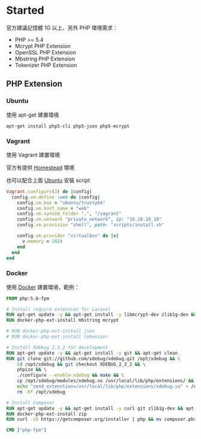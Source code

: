 # Started

官方建議記憶體 1G 以上，另外 PHP 環境需求：

* PHP >= 5.4
* Mcrypt PHP Extension
* OpenSSL PHP Extension
* Mbstring PHP Extension
* Tokenizer PHP Extension

## PHP Extension

### Ubuntu

使用 apt-get 建置環境

    apt-get install php5-cli php5-json php5-mcrypt

### Vagrant

使用 Vagrant 建置環境

官方有提供 [Homestead](http://laravel.tw/docs/5.0/homestead) 環境

也可以配合上面 [Ubuntu](#Ubuntu) 安裝 script

```ruby
Vagrant.configure(2) do |config|
  config.vm.define :web do |config|
    config.vm.box = "ubuntu/trusty64"
    config.vm.host_name = "web"
    config.vm.synced_folder ".", "/vagrant"
    config.vm.network "private_network", ip: "10.10.10.10"
    config.vm.provision "shell", path: "scripts/install.sh"

    config.vm.provider "virtualbox" do |v|
      v.memory = 1024
    end
  end
end
```

### Docker

使用 [Docker](/docker) 建置環境，範例：

```dockerfile
FROM php:5.6-fpm

# Install require extension for Laravel
RUN apt-get update -y && apt-get install -y libmcrypt-dev zlib1g-dev && apt-get clean
RUN docker-php-ext-install mbstring mcrypt

# RUN docker-php-ext-install json
# RUN docker-php-ext-install tokenizer

# Install Xdebug 2.3.2 for development
RUN apt-get update -y && apt-get install -y git && apt-get clean
RUN git clone git://github.com/xdebug/xdebug.git /opt/xdebug && \
    cd /opt/xdebug && git checkout XDEBUG_2_3_2 && \
    phpize && \
    ./configure --enable-xdebug && make && \
    cp /opt/xdebug/modules/xdebug.so /usr/local/lib/php/extensions/ && \
    echo "zend_extenstion=/usr/local/lib/php/extensions/xdebug.so" > /usr/local/etc/php/conf.d/ext-xdebug.ini && \
    rm -Rf /opt/xdebug

# Install Composer
RUN apt-get update -y && apt-get install -y curl git zlib1g-dev && apt-get clean
RUN docker-php-ext-install zip
RUN curl -sS https://getcomposer.org/installer | php && mv composer.phar /usr/local/bin/composer

CMD ["php-fpm"]
```

